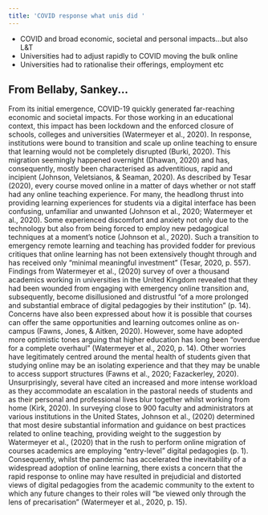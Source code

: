 ```yaml
---
title: 'COVID response what unis did '
---
```

- COVID and broad economic, societal and personal impacts...but also L&T
- Universities had to adjust rapidly to COVID moving the bulk online
- Universities had to rationalise their offerings, employment etc



## From Bellaby, Sankey...


From its initial emergence, COVID-19 quickly generated far-reaching economic and societal impacts. For those working in an educational context, this impact has been lockdown and the enforced closure of schools, colleges and universities (Watermeyer et al., 2020). In response, institutions were bound to transition and scale up online teaching to ensure that learning would not be completely disrupted (Burki, 2020). This migration seemingly happened overnight (Dhawan, 2020) and has, consequently, mostly been characterised as adventitious, rapid and incipient (Johnson, Veletsianos, & Seaman, 2020). As described by Tesar (2020), every course moved online in a matter of days whether or not staff had any online teaching experience. For many, the headlong thrust into providing learning experiences for students via a digital interface has been confusing, unfamiliar and unwanted (Johnson et al., 2020; Watermeyer et al., 2020). Some experienced discomfort and anxiety not only due to the technology but also from being forced to employ new pedagogical techniques at a moment’s notice (Johnson et al., 2020). Such a transition to emergency remote learning and teaching has provided fodder for previous critiques that online learning has not been extensively thought through and has received only “minimal meaningful investment” (Tesar, 2020, p. 557). Findings from Watermeyer et al., (2020) survey of over a thousand academics working in universities in the United Kingdom revealed that they had been wounded from engaging with emergency online transition and, subsequently, become disillusioned and distrustful “of a more prolonged and substantial embrace of digital pedagogies by their institution” (p. 14). Concerns have also been expressed about how it is possible that courses can offer the same opportunities and learning outcomes online as on-campus (Fawns, Jones, & Aitken, 2020). However, some have adopted more optimistic tones arguing that higher education has long been “overdue for a complete overhaul” (Watermeyer et al., 2020, p. 14). Other worries have legitimately centred around the mental health of students given that studying online may be an isolating experience and that they may be unable to access support structures (Fawns et al., 2020; Fazackerley, 2020). Unsurprisingly, several have cited an increased and more intense workload as they accommodate an escalation in the pastoral needs of students and as their personal and professional lives blur together whilst working from home (Kirk, 2020). In surveying close to 900 faculty and administrators at various institutions in the United States, Johnson et al., (2020) determined that most desire substantial information and guidance on best practices related to online teaching, providing weight to the suggestion by Watermeyer et al., (2020) that in the rush to perform online migration of courses academics are employing “entry-level” digital pedagogies (p. 1). Consequently, whilst the pandemic has accelerated the inevitability of a widespread adoption of online learning, there exists a concern that the rapid response to online may have resulted in prejudicial and distorted views of digital pedagogies from the academic community to the extent to which any future changes to their roles will “be viewed only through the lens of precarisation” (Watermeyer et al., 2020, p. 15).